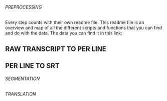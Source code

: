 ###### PREPROCESSING ######

Every step counts with their own readme file. This readme file is an overview and map of all the different scripts and functions that you can find and do with the data. The data you can find it in this link:


## RAW TRANSCRIPT TO PER LINE ##

## PER LINE TO SRT ##




###### SEGMENTATION ######






###### TRANSLATION ######




